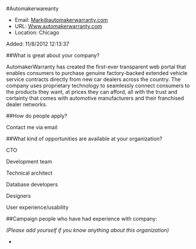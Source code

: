 
#Automakerwareanty

* Email: [Mark@automakerwarranty.com](mailto:Mark@automakerwarranty.com)
* URL: [Www.automakerwarranty.com](Www.automakerwarranty.com)
* Location: Chicago

Added: 11/8/2012 12:13:37

##What is great about your company?

AutomakerWarranty has created the first-ever transparent web portal that enables consumers to purchase genuine factory-backed extended vehicle service contracts directly from new car dealers across the country. The company uses proprietary technology to seamlessly connect consumers to the products they want, at prices they can afford, all with the trust and certainty that comes with automotive manufacturers and their franchised dealer networks.

##How do people apply?

Contact me via email

##What kind of opportunities are available at your organization?

CTO

Development team

Technical architect

Database developers

Designers

User experience/usability

##Campaign people who have had experience with company:

*(Please add yourself if you know anything about this organization)*

* 


    